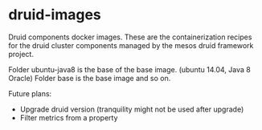 # druid-images
Druid components docker images. These are the containerization recipes for the druid cluster components managed by the mesos druid framework project.

Folder ubuntu-java8 is the base of the base image. (ubuntu 14.04, Java 8 Oracle) Folder base is the base image and so on.

Future plans:
- Upgrade druid version (tranquility might not be used after upgrade)
- Filter metrics from a property

